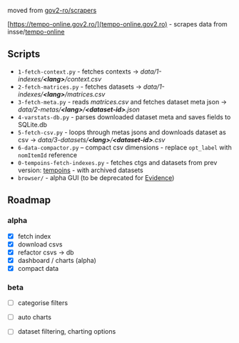 
moved from [gov2-ro/scrapers](https://github.com/gov2-ro/scrapers/tree/main/ins/tempo-online) 


[https://tempo-online.gov2.ro/](tempo-online.gov2.ro) - scrapes data from insse/[tempo-online](http://statistici.insse.ro:8077/tempo-online)  


## Scripts

- `1-fetch-context.py` - fetches contexts &rarr; _data/1-indexes/**\<lang\>**/context.csv_ 
- `2-fetch-matrices.py` - fetches datasets &rarr; _data/1-indexes/**\<lang\>**/matrices.csv_
- `3-fetch-meta.py` - reads _matrices.csv_ and fetches dataset meta json &rarr; _data/2-metas/**\<lang\>**/**\<dataset-id\>**.json_
- `4-varstats-db.py` - parses downloaded dataset meta and saves fields to SQLite.db
- `5-fetch-csv.py` - loops through metas jsons and downloads dataset as csv &rarr; _data/3-datasets/**\<lang\>**/**\<dataset-id\>**.csv_
- `6-data-compactor.py` – compact csv dimensions - replace `opt_label` with `nomItemId` reference
- `0-tempoins-fetch-indexes.py` - fetches ctgs and datasets from prev version: [tempoins](http://statistici.insse.ro/tempoins/) - with archived datasets
- `browser/` - alpha GUI (to be deprecated for [Evidence](https://evidence.dev))


## Roadmap 
### alpha
- [x] fetch index
- [x] download csvs
- [x] refactor csvs -> db
- [x] dashboard / charts (alpha)
- [x] compact data

### beta
- [ ] categorise filters
- [ ] auto charts
- [ ] dataset filtering, charting options


